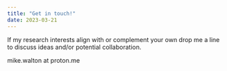```yaml
---
title: "Get in touch!"
date: 2023-03-21
---
```

If my research interests align with or complement your own drop me a line to discuss ideas and/or potential collaboration.

mike.walton at proton.me